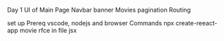 Day 1 
UI of Main Page
    Navbar
    banner
    Movies
    pagination
Routing 



set up
    Prereq
        vscode, nodejs and browser
    Commands
        npx create-reeact-app movie
        rfce in file jsx
        
    
